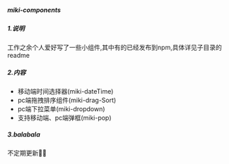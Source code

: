 ##### miki-components

##### 1.说明

工作之余个人爱好写了一些小组件,其中有的已经发布到npm,具体详见子目录的readme

##### 2.内容

* 移动端时间选择器(miki-dateTime)
* pc端拖拽排序组件(miki-drag-Sort)
* pc端下拉菜单(miki-dropdown)
* 支持移动端、pc端弹框(miki-pop)

##### 3.balabala

不定期更新🤦‍♀️

##### 

